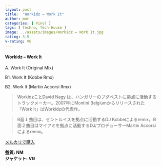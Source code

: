 ```yaml
---
layout: post
title:  "Workidz – Work It"
author: mmr
categories: [ Vinyl ]
tags: [ Techno, Tech House ]
image: ../assets/images/Workidz – Work It.jpg
rating: 3.5
v-rating: VG
---
```


#### Workidz – Work It

A. Work It (Original Mix)

B1. Work It (Kobbe Rmx) 

B2. Work It (Martin Accorsi Rmx) 
 
> WorkidzことDavid Nagy は、ハンガリーのブダペストに拠点に活動するトラックメーカー。2007年にMontini Belgiumからリリースされた「Work It」はWorkidzの代表作。

> B面１曲目は、セントルイスを拠点に活動するDJ Kobbeによるremix。B面２曲目はマイアミを拠点に活動するDJ/プロデューサーMartin Accorsiによるremix。

[メルカリで購入](https://jp.mercari.com/item/m40800419053)

<div class="mt-4 mb-4 d-flex align-items-center">
<strong class="mr-1">盤質: NM</strong>
</div>
<div class="mt-4 mb-4 d-flex align-items-center">
<strong class="mr-1">ジャケット: VG</strong>
</div>
